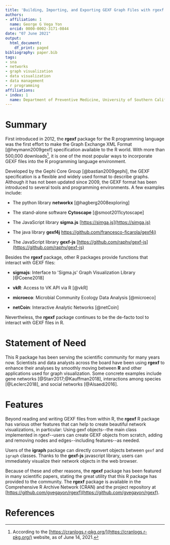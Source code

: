 ```yaml
---
title: 'Building, Importing, and Exporting GEXF Graph Files with rgexf'
authors:
- affiliation: 1
  name: George G Vega Yon
  orcid: 0000-0002-3171-0844
date: "07 June 2021"
output:
  html_document:
    df_print: paged
bibliography: paper.bib
tags:
- sna
- networks
- graph visualization
- data visualization
- data management
- r programming
affiliations:
- index: 1
  name: Department of Preventive Medicine, University of Southern California
---
```


# Summary

First introduced in 2012, the **rgexf** package for the R programming language was the first effort to make the Graph Exchange XML Format [@heymann2009gexf] specification available to the R world. With more than 500,000 downloads[^cranlogs], it is one of the most popular ways to incorporate GEXF files into the R programming language environment.

[^cranlogs]: According to the [https://cranlogs.r-pkg.org/](https://cranlogs.r-pkg.org/) website, as of June 14, 2021.

Developed by the Gephi Core Group [@bastian2009gephi], the GEXF specification is a flexible and widely used format to describe graphs. Although it has not been updated since 2009, the GEXF format has been introduced to several tools and programming environments. A few examples include:

- The python library **networkx** [@hagberg2008exploring]

- The stand-alone software **Cytoscape** [@smoot2011cytoscape]

- The JavaScript library **sigma.js** [https://simga.js](https://simga.js)

- The java library **gexf4j** [https://github.com/francesco-ficarola/gexf4j)](https://github.com/francesco-ficarola/gexf4j) 

- The JavaScript library **gexf-js** [https://github.com/raphv/gexf-js](https://github.com/raphv/gexf-js)

Besides the **rgexf** package, other R packages provide functions that interact with GEXF files:

- **sigmajs**: Interface to 'Sigma.js' Graph Visualization Library [@Coene2018]

- **vkR**: Access to VK API via R [@vkR]

- **microeco**: Microbial Community Ecology Data Analysis [@microeco]

- **netCoin**: Interactive Analytic Networks [@netCoin]

Nevertheless, the **rgexf** package continues to be the de-facto tool to interact with GEXF files in R.

# Statement of Need

This R package has been serving the scientific community for many years now. Scientists and data analysts across the board have been using **rgexf** to enhance their analyses by smoothly moving between **R** and other applications used for graph visualization. Some concrete examples include gene networks [@Starr2017;@Kauffman2018], interactions among species [@Leclerc2018], and social networks [@Alsaedi2016].

# Features

Beyond reading and writing GEXF files from within R, the **rgexf** R package has various other features that can help to create beautiful network visualizations, in particular:
Using gexf objects--the main class implemented in rgexf--users can create GEXF objects from scratch, adding and removing nodes and edges--including features--as needed.

Users of the **igraph** package can directly convert objects between `gexf` and `igraph` classes.
Thanks to the **gexf-js** javascript library, users can immediately visualize their network objects in the web browser.

Because of these and other reasons, the **rgexf** package has been featured in many scientific papers, stating the great utility that this R package has provided to the community. The **rgexf** package is available in the Comprehensive R Archive Network (CRAN) and the project repository at [https://github.com/gvegayon/rgexf](https://github.com/gvegayon/rgexf).

# References
